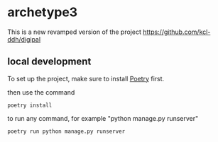 # archetype3
This is a new revamped version of the project  https://github.com/kcl-ddh/digipal


## local development
To set up the project, make sure to install [Poetry](https://python-poetry.org/) first.

then use the command

```shell
poetry install
```
to run any command, for example "python manage.py runserver" 

```shell
poetry run python manage.py runserver
```